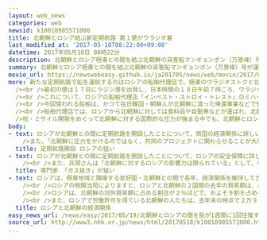 ```yaml
---
layout: web_news
categories: web
newsid: k10010985571000
title: 北朝鮮とロシア結ぶ新定期航路 第１便がウラジオ着
last_modified_at: '2017-05-18T08:22:00+09:00'
datetime: 2017年05月18日 08時22分
description: 北朝鮮とロシア極東との間を結ぶ北朝鮮の貨客船マンギョンボン（万景峰）号が運航する新たな定期航路が開設され、１８日朝、最初の便がウラジオストク港に到着しました。核・ミサイル開発をめぐって北朝鮮に対する国際的な圧力が強まる中でも、北朝鮮とロシアは関係強化を図る姿勢を見せています。
summary: 北朝鮮とロシア極東との間を結ぶ北朝鮮の貨客船マンギョンボン（万景峰）号が運航する新たな定期航路が開設され、１８日朝、最初の便がウラジオストク港に到着しました。核・ミサイル開発をめぐって北朝鮮に対する国際的な圧力が強まる中でも、北朝鮮とロシアは関係強化を図る姿勢を見せています。
movie_url: https://newswebeasy.github.io/ja201705/news/web/movie/2017/05/19/k10010985571000.mp4
more: 新たな定期航路で船を運航するのはロシアの船舶代理店で、極東のウラジオストクと北朝鮮北東部ラソン（羅先）の経済特区にあるラジン（羅津）港との間を、当面、週１回のペースで結ぶ計画です。<br
  /><br />最初の便は１７日にラジン港を出発し、日本時間の１８日午前７時ごろ、ウラジオストク港に到着しました。<br /><br />ただ、今回の便は、北朝鮮に隣接する中国北東部のビジネス客など１０人ほどしか利用しておらず、貨物の取り扱いもないということです。<br
  /><br />これについて、ロシアの船舶代理店「インベスト・ストロイ・トレスト」のミハイル・フメーリ副社長は、現地で取材に応じ、「貨物の取り扱いを行うにはもっと調整が必要だ。今後は、すべての問題が解決して、順調に運航できると思う」と話しています。<br
  /><br />今回使われる船舶は、かつて在日韓国・朝鮮人が北朝鮮に渡った帰還事業などで使われた初代のマンギョンボン号を改修したもので、２００人近くの乗客やおよそ１５００トンの貨物を輸送することができるということです。<br
  /><br />船舶代理店では、ロシアから北朝鮮に対しては食料品や自動車などが運ばれ、北朝鮮からは極東で働く労働者が多く利用すると見ています。<br /><br
  />核・ミサイル開発をめぐって北朝鮮に対する国際的な圧力が強まる中でも、北朝鮮とロシアは関係強化を図る姿勢を見せています。
body:
- text: ロシアが北朝鮮との間に定期航路を開設したことについて、両国の経済関係に詳しいアジア太平洋移民プロセス研究所のユーリー・アブデーエフ所長は「北朝鮮の労働者は勤勉なうえに能力が極めて高い。極東は労働力が不足しているので、北朝鮮の労働者をもっと増やすことが必要だ」と述べ、定期航路の開設で北朝鮮からの労働者が増え、プーチン政権が重視する極東地域の開発が進むことに期待を示しました。<br
    />また、「北朝鮮に圧力をかけるのではなく、共同のプロジェクトに関わらせることが大事だ。対立を避ける方法は相互理解しかない。そうすればロシアの国際社会での地位も自然と高まるだろう」と述べ、ロシアが北朝鮮との経済関係などを強化することで北朝鮮問題をめぐる国際社会での存在感を示す狙いもあると指摘しています。
  title: 定期航路開設 ロシアの狙い
- text: ロシアが北朝鮮との間に定期航路を開設したことについて、ロシアの安全保障に詳しい防衛研究所の兵頭慎治地域研究部長は「中国もアメリカと一緒に厳しい対応を取ろうという中で、あまり北朝鮮を追い詰めすぎないようにしている」と述べ、北朝鮮と国境を接するロシアとしては、北朝鮮が暴発しないよう緊張を和らげる、いわゆる「ガス抜き」の狙いがあるとする見方を示しました。<br
    /><br />また、兵頭さんは「北朝鮮に対するロシアの影響力は限られている」として、中国と比べるとロシアの役割は限定的だとしながらも、「ロシアからすると、北朝鮮の肩を持つような姿勢を見せながら、うまく日本、アメリカ、韓国との外交的な駆け引きとして利用しようとしている」と述べ、アメリカのトランプ政権が北朝鮮に対する圧力を強める中で、ロシアは北朝鮮との関係を強調することで、アメリカなど北朝鮮と利害関係のある国との外交を有利に進めたい思惑があるという見方を示しました。
  title: 専門家 「ガス抜き」が狙い
- text: ロシアは、極東地域と隣接する友好国・北朝鮮との間で長年、経済関係を維持してきました。ロシアは、北朝鮮北東部のラソン（羅先）経済特区にあるラジン（羅津）港のふ頭を使用する権利を保有し、ここを利用して燃料や食料品を輸出する一方、北朝鮮からは工作機械や繊維製品などを輸入しています。<br
    /><br />ロシアの税関当局によりますと、ロシアと北朝鮮の２国間の去年の貿易額は、およそ７７００万ドル（日本円でおよそ８６億円）で、エネルギーの国際価格の下落の影響を受け、４年前の２０１３年に比べ、３０％ほど少なくなっています。<br
    /><br />ロシアは、北朝鮮の対外貿易額に占める割合が２％ほどで、およそ９割を占める中国と比べると圧倒的に小さく、ロシア政府は北朝鮮との経済関係を強化し、３年後の２０２０年までに貿易額を今の１０倍以上の１０億ドルまで拡大する目標を掲げています。<br
    /><br />また、ロシアで労働許可を得ている北朝鮮の人たちは、去年末の時点で２万９０００人に上り、その５年前に比べて５０％増加していて、中国と北朝鮮との関係がぎくしゃくするなかで、ロシアによる北朝鮮への関与は相対的に強まる形となっています。
  title: ロシアと北朝鮮の経済関係
easy_news_url: /news/easy/2017/05/19/北朝鮮とロシアの間を船が1週間に1回往復する/
source_url: http://www3.nhk.or.jp/news/html/20170518/k10010985571000.html
...
```

